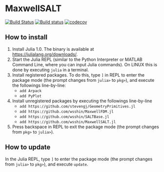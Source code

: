 # MaxwellSALT

[![Build Status](https://travis-ci.org/wsshin/MaxwellSALT.jl.svg?branch=master)](https://travis-ci.org/wsshin/MaxwellSALT.jl)
[![Build status](https://ci.appveyor.com/api/projects/status/k5u98x6ud03f7ygh?svg=true)](https://ci.appveyor.com/project/wsshin/maxwellsalt-jl)
[![codecov](https://codecov.io/gh/wsshin/MaxwellSALT.jl/branch/master/graph/badge.svg)](https://codecov.io/gh/wsshin/MaxwellSALT.jl)

## How to install
1. Install Julia 1.0.  The binary is available at https://julialang.org/downloads/.
1. Start the Julia REPL (similar to the Python Interpreter or MATLAB Command Line, where you can input Julia commands).  On LINUX this is done by executing `julia` in a terminal.
1. Install registered packages.  To do this, type `]` in REPL to enter the package mode (the prompt changes from `julia>` to `pkg>`), and execute the followings line-by-line:
    - `add Arpack`
    - `add PyPlot`
1. Install unregistered packages by executing the followings line-by-line
    - `add https://github.com/stevengj/GeometryPrimitives.jl`
    - `add https://github.com/wsshin/MaxwellFDM.jl`
    - `add https://github.com/wsshin/SALTBase.jl`
    - `add https://github.com/wsshin/MaxwellSALT.jl`
1. Press backspace in REPL to exit the package mode (the prompt changes from `pkg>` to `julia>`).

## How to update
In the Julia REPL, type `]` to enter the package mode (the prompt changes from `julia>` to `pkg>`), and execute `update`.
